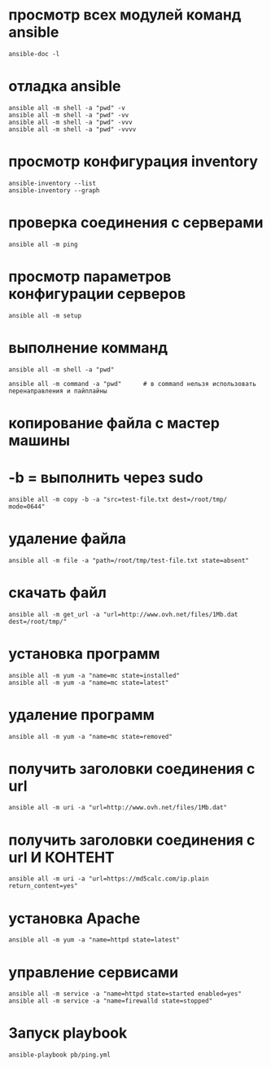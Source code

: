 # просмотр всех модулей команд ansible

```
ansible-doc -l
```

# отладка ansible
```
ansible all -m shell -a "pwd" -v
ansible all -m shell -a "pwd" -vv
ansible all -m shell -a "pwd" -vvv
ansible all -m shell -a "pwd" -vvvv
```
# просмотр конфигурация inventory
```
ansible-inventory --list
ansible-inventory --graph
```
# проверка соединения с серверами
```
ansible all -m ping
```
# просмотр параметров конфигурации серверов
```
ansible all -m setup
```
# выполнение комманд
```
ansible all -m shell -a "pwd"

ansible all -m command -a "pwd"      # в command нельзя использовать перенаправления и пайплайны
```
# копирование файла с мастер машины
# -b = выполнить через sudo
```
ansible all -m copy -b -a "src=test-file.txt dest=/root/tmp/ mode=0644"
```
# удаление файла
```
ansible all -m file -a "path=/root/tmp/test-file.txt state=absent"
```
# скачать файл
```
ansible all -m get_url -a "url=http://www.ovh.net/files/1Mb.dat dest=/root/tmp/"
```
# установка программ
```
ansible all -m yum -a "name=mc state=installed"
ansible all -m yum -a "name=mc state=latest"
```
# удаление программ
```
ansible all -m yum -a "name=mc state=removed"
```
# получить заголовки соединения с url
```
ansible all -m uri -a "url=http://www.ovh.net/files/1Mb.dat"
```
# получить заголовки соединения с url И КОНТЕНТ
```
ansible all -m uri -a "url=https://md5calc.com/ip.plain return_content=yes"
```
# установка Apache
```
ansible all -m yum -a "name=httpd state=latest"
```
# управление сервисами
```
ansible all -m service -a "name=httpd state=started enabled=yes"
ansible all -m service -a "name=firewalld state=stopped"
```
# Запуск playbook
```
ansible-playbook pb/ping.yml
```
